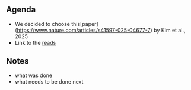 ## Agenda
* We decided to choose this[paper] (https://www.nature.com/articles/s41597-025-04677-7) by Kim et al., 2025
* Link to the [reads](https://www.ncbi.nlm.nih.gov/Traces/study/?acc=SRP520455&f=env_broad_scale_sam_ss%3An%3Benv_local_scale_sam_ss%3An&o=acc_s%3Aa#)

## Notes
* what was done 
* what needs to be done next
